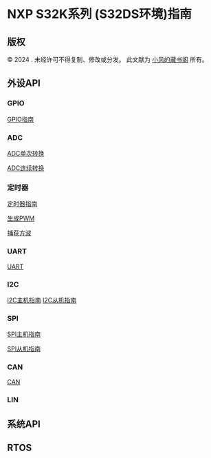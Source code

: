 # NXP S32K系列 (S32DS环境)指南

## 版权

© 2024 . 未经许可不得复制、修改或分发。 此文献为 [小风的藏书阁](https://t.me/xfp2333) 所有。

## 外设API

### GPIO

[GPIO指南](./Peripheral/gpio/gpio.md)

### ADC

[ADC单次转换]()

[ADC连续转换]()

### 定时器

[定时器指南]()

[生成PWM]()

[捕获方波]()

### UART

[UART]()

### I2C

[I2C主机指南]()
[I2C从机指南]()

### SPI

[SPI主机指南]()

[SPI从机指南]()

### CAN

[CAN]()


### LIN


## 系统API


## RTOS



